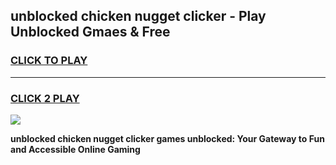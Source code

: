 
## unblocked chicken nugget clicker - Play Unblocked Gmaes & Free
<h3>
<a href="https://news.freeplayer.one?title=unblocked_chicken_nugget_clicker&ref=23F">CLICK TO PLAY</a></h3>
<hr>

<h3>
<a href="https://news.freeplayer.one?title=unblocked_chicken_nugget_clicker&ref=23F">CLICK 2 PLAY</a>
  
</h3>

<a href="https://news.freeplayer.one?title=unblocked_chicken_nugget_clicker&ref=23F/"><img src="https://clearcache.store/games.png"></a>


**unblocked chicken nugget clicker games unblocked: Your Gateway to Fun and Accessible Online Gaming**
